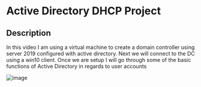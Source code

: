 # <h1>Active Directory DHCP Project</h1>

<h2>Description</h2>

<p>In this video I am using a virtual machine to create a domain controller using server 2019 configured with active directory. Next we will connect to the DC using a win10 client.  Once we are setup I will go through some of the basic functions of Active Directory in regards to user accounts </p2>

![image](https://github.com/user-attachments/assets/3b6b3c8a-db5d-41b5-94b2-b131520d2945)

